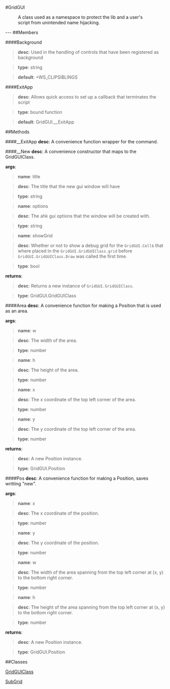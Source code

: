 #GridGUI
<figure markdown="1">
A class used as a namespace to protect the lib and a user's script from unintended name hijacking.
</figure>
---
##Members

####Background

> **desc**: Used in the handling of controls that have been registered as background

> **type**: string

> **default**: +WS_CLIPSIBLINGS

####ExitApp

> **desc**: Allows quick access to set up a callback that terminates the script

> **type**: bound function

> **default**: GridGUI.__ExitApp

##Methods

####__ExitApp
**desc**: A convenience function wrapper for the command.

####__New
**desc**: A convenience constructor that maps to the GridGUIClass.

**args**:

> **name**: title

> **desc**: The title that the new gui window will have

> **type**: string

> **name**: options

> **desc**: The ahk gui options that the window will be created with.

> **type**: string

> **name**: showGrid

> **desc**: Whether or not to show a debug grid for the `GridGUI.Cell`s that where placed in the `GridGUI.GridGUIClass.grid` before `GridGUI.GridGUIClass.Draw` was called the first time.

> **type**: bool

**returns**:

> **desc**: Returns a new instance of `GridGUI.GridGUIClass`.

> **type**: GridGUI.GridGUIClass

####Area
**desc**: A convenience function for making a Position that is used as an area.

**args**:

> **name**: w

> **desc**: The width of the area.

> **type**: number

> **name**: h

> **desc**: The height of the area.

> **type**: number

> **name**: x

> **desc**: The x coordinate of the top left corner of the area.

> **type**: number

> **name**: y

> **desc**: The y coordinate of the top left corner of the area.

> **type**: number

**returns**:

> **desc**: A new Position instance.

> **type**: GridGUI.Position

####Pos
**desc**: A convenience function for making a Position, saves writting "new".

**args**:

> **name**: x

> **desc**: The x coordinate of the position.

> **type**: number

> **name**: y

> **desc**: The y coordinate of the position.

> **type**: number

> **name**: w

> **desc**: The width of the area spanning from the top left corner at (x, y) to the bottom right corner.

> **type**: number

> **name**: h

> **desc**: The height of the area spanning from the top left corner at (x, y) to the bottom right corner.

> **type**: number

**returns**:

> **desc**: A new Position instance.

> **type**: GridGUI.Position

##Classes

[GridGUIClass](Classes/GridGUIClass.md)

[SubGrid](Classes/SubGrid.md)

